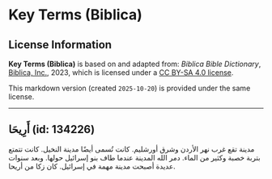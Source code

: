 # Key Terms (Biblica)

## License Information

**Key Terms (Biblica)** is based on and adapted from: _Biblica Bible Dictionary_, [Biblica, Inc.](https://www.biblica.com/), 2023, which is licensed under a [CC BY-SA 4.0 license](https://creativecommons.org/licenses/by-sa/4.0/legalcode.en).

This markdown version (created `2025-10-20`) is provided under the same license.



--------------------------------

## أَرِيحَا (id: 134226)

مدينة تقع غرب نهر الأردن وشرق أورشليم. كانت تُسمى أيضًا مدينة النخيل. كانت تتمتع بتربة خصبة وكثير من الماء. دمر الله المدينة عندما طاف بنو إسرائيل حولها. وبعد سنوات عديدة أصبحت مدينة مهمة في إسرائيل. كان زكا من أريحا.


